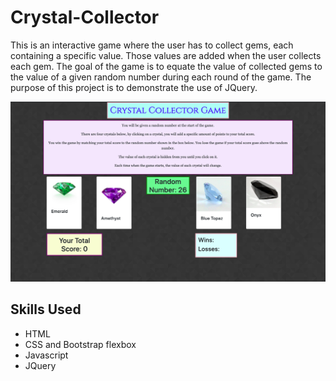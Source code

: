 # Crystal-Collector

This is an interactive game where the user has to collect gems, each containing a specific value. Those values are added when the user collects each gem. The goal of the game is to equate the value of collected gems to the value of a given random number during each round of the game. The purpose of this project is to demonstrate the use of JQuery. 

![Crystal-Collector](webpage.png)

## Skills Used 
* HTML 
* CSS and Bootstrap flexbox
* Javascript 
* JQuery

